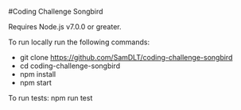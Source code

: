 #Coding Challenge Songbird

Requires Node.js v7.0.0 or greater.

To run locally run the following commands:

- git clone https://github.com/SamDLT/coding-challenge-songbird
- cd coding-challenge-songbird
- npm install
- npm start

To run tests:
npm run test

